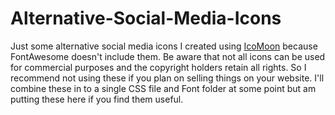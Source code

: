 # Alternative-Social-Media-Icons
Just some alternative social media icons I created using [IcoMoon](https://icomoon.io/app/) because FontAwesome doesn't include them. Be aware that not all icons can be used for commercial purposes and the copyright holders retain all rights. So I recommend not using these if you plan on selling things on your website. I'll combine these in to a single CSS file and Font folder at some point but am putting these here if you find them useful.
